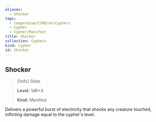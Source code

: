 ```yaml
---
aliases:
  - Shocker
tags:
  - Compendium/CSRD/en/Cyphers
  - Cypher
  - Cypher/Manifest
title: Shocker
collection: Cyphers
kind: Cypher
id: Shocker
---
```

## Shocker    
>[!info] Stats    
> **Level:** 1d6+4    
> **Kind:** Manifest  
    
Delivers a powerful burst of electricity that shocks any creature touched, inflicting damage equal to the cypher's level.
